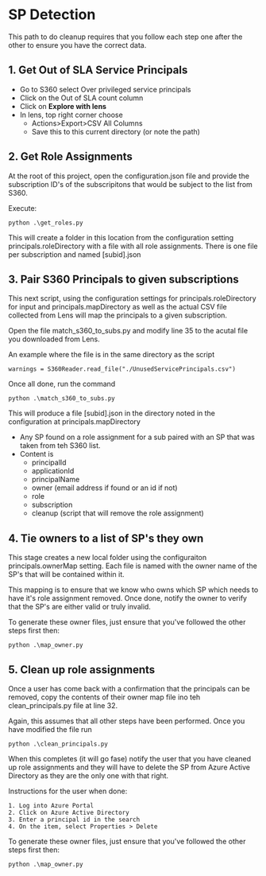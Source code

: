 # SP Detection

This path to do cleanup requires that you follow each step one after the other to ensure you have the correct data.

## 1. Get Out of SLA Service Principals
- Go to S360 select Over privileged service principals
- Click on the Out of SLA count column
- Click on __Explore with lens__
- In lens, top right corner choose
    - Actions>Export>CSV All Columns 
    - Save this to this current directory (or note the path)

## 2. Get Role Assignments
At the root of this project, open the configuration.json file and provide the subscription ID's of the subscripitons that would be subject to the list from S360.

Execute:
```
python .\get_roles.py
```

This will create a folder in this location from the configuration setting principals.roleDirectory with a file with all role assignments. There is one file per subscription and named [subid].json 

## 3. Pair S360 Principals to given subscriptions
This next script, using the configuration settings for principals.roleDirectory for input and principals.mapDirectory as well as the actual CSV file collected from Lens will map the principals to a given subscription. 

Open the file match_s360_to_subs.py and modify line 35 to the acutal file you downloaded from Lens. 

An example where the file is in the same directory as the script
```
warnings = S360Reader.read_file("./UnusedServicePrincipals.csv")
```

Once all done, run the command 
```
python .\match_s360_to_subs.py
```

This will produce a file [subid].json in the directory noted in the configuration at principals.mapDirectory

- Any SP found on a role assignment for a sub paired with an SP that was taken from teh S360 list.
- Content is
    - principalId
    - applicationId
    - principalName
    - owner (email address if found or an id if not)
    - role
    - subscription
    - cleanup (script that will remove the role assignment)

## 4. Tie owners to a list of SP's they own
This stage creates a new local folder using the configuraiton principals.ownerMap setting. Each file is named with the owner name of the SP's that will be contained within it. 

This mapping is to ensure that we know who owns which SP which needs to have it's role assignment removed. Once done, notify the owner to verify that the SP's are either valid or truly invalid. 

To generate these owner files, just ensure that you've followed the other steps first then:
```
python .\map_owner.py
```

## 5. Clean up role assignments

Once a user has come back with a confirmation that the principals can be removed, copy the contents of their owner map file ino teh clean_principals.py file at line 32. 

Again, this assumes that all other steps have been performed. Once you have modified the file run

```
python .\clean_principals.py
```

When this completes (it will go fase) notify the user that you have cleaned up role assignments and they will have to delete the SP from Azure Active Directory as they are the only one with that right. 

Instructions for the user when done:
```
1. Log into Azure Portal
2. Click on Azure Active Directory
3. Enter a principal id in the search 
4. On the item, select Properties > Delete
```

To generate these owner files, just ensure that you've followed the other steps first then:
```
python .\map_owner.py
```
